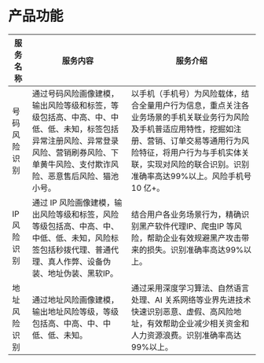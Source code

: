 # 产品功能

| 服务名称     | 服务内容                                                     | 服务介绍                                                     |
| ------------ | ------------------------------------------------------------ | ------------------------------------------------------------ |
| 号码风险识别 | 通过号码风险画像建模，输出风险等级和标签，等级包括高、中高、中、中低、低、未知，标签包括异常注册风险、异常登录风险、营销刷券风险、下单黄牛风险、支付欺诈风险、恶意售后风险、猫池  小号。 | 以手机（手机号）为风险载体，结合全量用户行为信息，重点关注各业务场景的手机关联业务行为风险及手机普适应用特性，挖掘如注册、营销、订单交易等通用行为风险特征，将用户行为与手机实体关联，实现对风险的联合识别。识别准确率高达99%以上。风险手机号10 亿+。 |
| IP风险识别   | 通过 IP 风险画像建模，输出风险等级和标签，风险等级包括高、中高、中、中低、低、未知，风险标签包括秒拨代理、普通代理、真人作弊、设备伪装、地址伪装、黑软IP。 | 结合用户各业务场景行为，精确识别黑产软件代理IP、爬虫IP 等风险，帮助企业有效规避黑产攻击带来的损失。识别准确率高达99%以上。 |
| 地址风险识别 | 通过地址风险画像建模，输出地址风险等级，等级包括高、中高、中、中低、低、未知。 | 通过采用深度学习算法、自然语言处理、AI 关系网络等业界先进技术快速识别恶意、虚假、高风险地址，有效帮助企业减少相关资金和人力资源浪费。识别准确率高达99%以上。 |